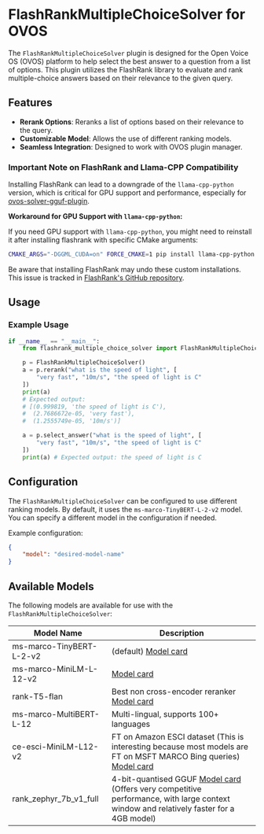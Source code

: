 # FlashRankMultipleChoiceSolver for OVOS

The `FlashRankMultipleChoiceSolver` plugin is designed for the Open Voice OS (OVOS) platform to help select the best answer to a question from a list of options. This plugin utilizes the FlashRank library to evaluate and rank multiple-choice answers based on their relevance to the given query.

## Features

- **Rerank Options**: Reranks a list of options based on their relevance to the query.
- **Customizable Model**: Allows the use of different ranking models.
- **Seamless Integration**: Designed to work with OVOS plugin manager.

### Important Note on FlashRank and Llama-CPP Compatibility

Installing FlashRank can lead to a downgrade of the `llama-cpp-python` version, which is critical for GPU support and performance, especially for [ovos-solver-gguf-plugin](https://github.com/TigreGotico/ovos-solver-gguf-plugin). 

**Workaround for GPU Support with `llama-cpp-python`:**

If you need GPU support with `llama-cpp-python`, you might need to reinstall it after installing flashrank with specific CMake arguments:
```bash
CMAKE_ARGS="-DGGML_CUDA=on" FORCE_CMAKE=1 pip install llama-cpp-python --force-reinstall --no-cache-dir
```

Be aware that installing FlashRank may undo these custom installations. This issue is tracked in [FlashRank's GitHub repository](https://github.com/PrithivirajDamodaran/FlashRank/issues/29).

## Usage

### Example Usage

```python
if __name__ == "__main__":
    from flashrank_multiple_choice_solver import FlashRankMultipleChoiceSolver

    p = FlashRankMultipleChoiceSolver()
    a = p.rerank("what is the speed of light", [
        "very fast", "10m/s", "the speed of light is C"
    ])
    print(a)
    # Expected output:
    # [(0.999819, 'the speed of light is C'),
    #  (2.7686672e-05, 'very fast'),
    #  (1.2555749e-05, '10m/s')]

    a = p.select_answer("what is the speed of light", [
        "very fast", "10m/s", "the speed of light is C"
    ])
    print(a) # Expected output: the speed of light is C
```

## Configuration

The `FlashRankMultipleChoiceSolver` can be configured to use different ranking models. By default, it uses the `ms-marco-TinyBERT-L-2-v2` model. You can specify a different model in the configuration if needed.

Example configuration:
```json
{
    "model": "desired-model-name"
}
```

## Available Models

The following models are available for use with the `FlashRankMultipleChoiceSolver`:

| Model Name                   | Description                                                                                                   |
|------------------------------|---------------------------------------------------------------------------------------------------------------|
| ms-marco-TinyBERT-L-2-v2     | (default) [Model card](https://www.modelcards.com/ms-marco-TinyBERT-L-2-v2)                                     |
| ms-marco-MiniLM-L-12-v2      | [Model card](https://www.modelcards.com/ms-marco-MiniLM-L-12-v2)                                               |
| rank-T5-flan                 | Best non cross-encoder reranker [Model card](https://www.modelcards.com/rank-T5-flan)                          |
| ms-marco-MultiBERT-L-12      | Multi-lingual, supports 100+ languages                                                                         |
| ce-esci-MiniLM-L12-v2        | FT on Amazon ESCI dataset (This is interesting because most models are FT on MSFT MARCO Bing queries) [Model card](https://www.modelcards.com/ce-esci-MiniLM-L12-v2) |
| rank_zephyr_7b_v1_full       | 4-bit-quantised GGUF [Model card](https://www.modelcards.com/rank_zephyr_7b_v1_full) (Offers very competitive performance, with large context window and relatively faster for a 4GB model) |
